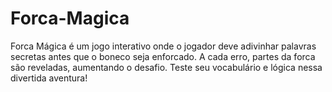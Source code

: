 # Forca-Magica
Forca Mágica é um jogo interativo onde o jogador deve adivinhar palavras secretas antes que o boneco seja enforcado. A cada erro, partes da forca são reveladas, aumentando o desafio. Teste seu vocabulário e lógica nessa divertida aventura!
